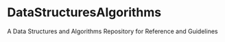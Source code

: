 # DataStructuresAlgorithms
A Data Structures and Algorithms Repository for Reference and Guidelines
